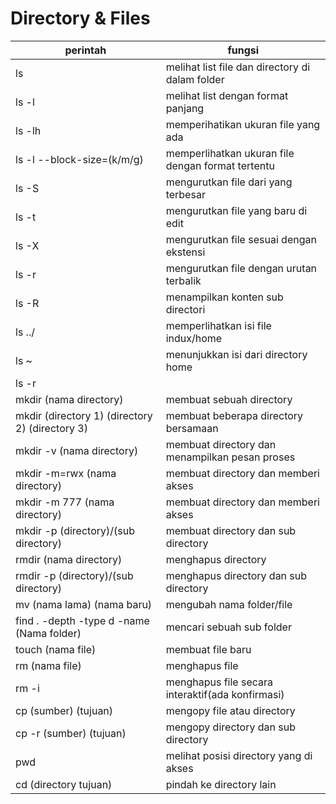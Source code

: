 # Directory & Files

| perintah | fungsi |
|---    |---    |
|ls     | melihat list file dan directory di dalam folder|
|ls -l  | melihat list dengan format panjang |
|ls -lh | memperihatikan ukuran file yang ada |
|ls -l --block-size=(k/m/g) | memperlihatkan ukuran file dengan format tertentu|
|ls -S | mengurutkan file dari yang terbesar |
|ls -t | mengurutkan file yang baru di edit|
|ls -X | mengurutkan file sesuai dengan ekstensi|
|ls -r | mengurutkan file dengan urutan terbalik |
|ls -R | menampilkan konten sub directori |
|ls ../| memperlihatkan isi file indux/home |
|ls ~  | menunjukkan isi dari directory home|
|ls -r | |
|mkdir (nama directory) | membuat sebuah directory |
|mkdir (directory 1) (directory 2) (directory 3) | membuat beberapa directory bersamaan |
|mkdir -v (nama directory) | membuat directory dan menampilkan pesan proses|
|mkdir -m=rwx (nama directory) |membuat directory dan memberi akses|
|mkdir -m 777 (nama directory) |membuat directory dan memberi akses|
|mkdir -p (directory)/(sub directory) | membuat directory dan sub directory|
|rmdir (nama directory) |menghapus directory|
|rmdir -p (directory)/(sub directory)| menghapus directory dan sub directory |
|mv (nama lama) (nama baru) | mengubah nama folder/file|
|find . -depth -type d -name (Nama folder) | mencari sebuah sub folder |
|touch (nama file) | membuat file baru|
|rm (nama file) | menghapus file |
|rm -i | menghapus file secara interaktif(ada konfirmasi) |
|cp (sumber) (tujuan) | mengopy file atau directory|
|cp -r (sumber) (tujuan) | mengopy directory dan sub directory |
|pwd | melihat posisi directory yang di akses|
|cd (directory tujuan) | pindah ke directory lain |
